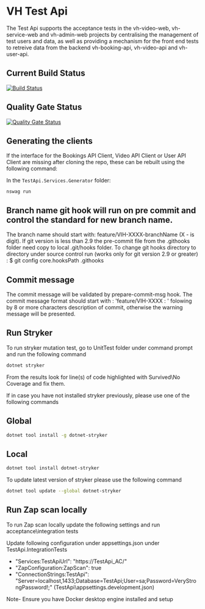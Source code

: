 # VH Test Api

The Test Api supports the acceptance tests in the vh-video-web, vh-service-web and vh-admin-web projects by centralising the management of test users and data, as well as providing a mechanism for the front end tests to retreive data from the backend vh-booking-api, vh-video-api and vh-user-api.

## Current Build Status
[![Build Status](https://dev.azure.com/hmctsreform/VirtualHearings/_apis/build/status/hmcts.vh-test-api?branchName=master)](https://dev.azure.com/hmctsreform/VirtualHearings/_build/latest?definitionId=120&branchName=master)

## Quality Gate Status
[![Quality Gate Status](https://sonarcloud.io/api/project_badges/measure?project=vh-test-api&metric=alert_status)](https://sonarcloud.io/dashboard?id=vh-test-api)

## Generating the clients
If the interface for the Bookings API Client, Video API Client or User API Client are missing after cloning the repo, these can be rebuilt using the following command:

In the `TestApi.Services.Generator` folder:
```
nswag run
```

## Branch name git hook will run on pre commit and control the standard for new branch name.

The branch name should start with: feature/VIH-XXXX-branchName (X - is digit).
If git version is less than 2.9 the pre-commit file from the .githooks folder need copy to local .git/hooks folder.
To change git hooks directory to directory under source control run (works only for git version 2.9 or greater) :
\$ git config core.hooksPath .githooks

## Commit message

The commit message will be validated by prepare-commit-msg hook.
The commit message format should start with : 'feature/VIH-XXXX : ' folowing by 8 or more characters description of commit, otherwise the warning message will be presented.

## Run Stryker

To run stryker mutation test, go to UnitTest folder under command prompt and run the following command

```bash
dotnet stryker
```

From the results look for line(s) of code highlighted with Survived\No Coverage and fix them.

If in case you have not installed stryker previously, please use one of the following commands

## Global
```bash
dotnet tool install -g dotnet-stryker
```
## Local
```bash
dotnet tool install dotnet-stryker
```

To update latest version of stryker please use the following command

```bash
dotnet tool update --global dotnet-stryker
```

## Run Zap scan locally

To run Zap scan locally update the following settings and run acceptance\integration tests

Update following configuration under appsettings.json under TestApi.IntegrationTests

- "Services:TestApiUrl": "https://TestApi_AC/"
- "ZapConfiguration:ZapScan": true
- "ConnectionStrings:TestApi": "Server=localhost,1433;Database=TestApi;User=sa;Password=VeryStrongPassword!;" (TestApi\appsettings.development.json)

Note- Ensure you have Docker desktop engine installed and setup

